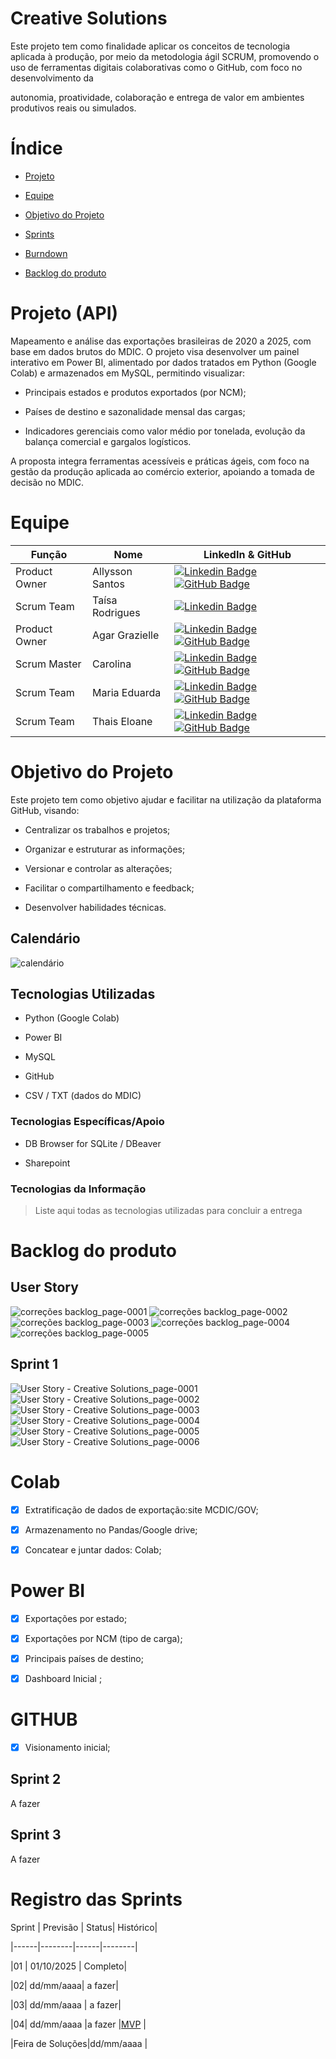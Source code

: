 # Creative Solutions
 
Este projeto tem como finalidade aplicar os conceitos de tecnologia aplicada à produção, por meio da metodologia ágil SCRUM, promovendo o uso de ferramentas digitais colaborativas como o GitHub, com foco no desenvolvimento da

autonomia, proatividade, colaboração e entrega de valor em ambientes produtivos reais ou simulados.
 
# Índice

* [Projeto](#projeto-template)

* [Equipe](#equipe)

* [Objetivo do Projeto](#objetivo-do-projeto)

* [Sprints](#Sprints)

* [Burndown](#Burndown)

* [Backlog do produto](#Backlog-do-produto)
 
# Projeto (API) 

Mapeamento e análise das exportações brasileiras de 2020 a 2025, com base em dados brutos do MDIC. O projeto visa desenvolver um painel interativo em Power BI, alimentado por dados tratados em Python (Google Colab) e armazenados em MySQL, permitindo visualizar:
 
- Principais estados e produtos exportados (por NCM);
 
- Países de destino e sazonalidade mensal das cargas;
 
- Indicadores gerenciais como valor médio por tonelada, evolução da balança comercial e gargalos logísticos.
 
A proposta integra ferramentas acessíveis e práticas ágeis, com foco na gestão da produção aplicada ao comércio exterior, apoiando a tomada de decisão no MDIC.
 
# Equipe

| Função | Nome |  LinkedIn & GitHub |
| - | - | - |
|Product Owner| Allysson Santos | [![Linkedin Badge](https://img.shields.io/badge/Linkedin-blue?style=flat-square&logo=Linkedin&logoColor=white)](https://www.linkedin.com/in/allyssonsaantos) [![GitHub Badge](https://img.shields.io/badge/GitHub-111217?style=flat-square&logo=github&logoColor=white)](https://github.com/Allyssu/)|
|Scrum Team| Taísa Rodrigues  | [![Linkedin Badge](https://img.shields.io/badge/Linkedin-blue?style=flat-square&logo=Linkedin&logoColor=white)](https://www.linkedin.com/in/ta%C3%ADsa-alves-48758b185?utm_source=share&utm_campaign=share_via&utm_content=profile&utm_medium=android_app)
| Product Owner | Agar Grazielle | [![Linkedin Badge](https://img.shields.io/badge/Linkedin-blue?style=flat-square&logo=Linkedin&logoColor=white)](https://www.linkedin.com/in/agar-prado-3274b71bb) [![GitHub Badge](https://img.shields.io/badge/GitHub-111217?style=flat-square&logo=github&logoColor=white)](https://github.com/Agar-Grazielle)|
| Scrum Master | Carolina | [![Linkedin Badge](https://img.shields.io/badge/Linkedin-blue?style=flat-square&logo=Linkedin&logoColor=white)]() [![GitHub Badge](https://img.shields.io/badge/GitHub-111217?style=flat-square&logo=github&logoColor=white)](https://github.com/joaotavio505)|
| Scrum Team | Maria Eduarda | [![Linkedin Badge](https://img.shields.io/badge/Linkedin-blue?style=flat-square&logo=Linkedin&logoColor=white)]() [![GitHub Badge](https://img.shields.io/badge/GitHub-111217?style=flat-square&logo=github&logoColor=white)]()|
| Scrum Team | Thais Eloane | [![Linkedin Badge](https://img.shields.io/badge/Linkedin-blue?style=flat-square&logo=Linkedin&logoColor=white)]()  [![GitHub Badge](https://img.shields.io/badge/GitHub-111217?style=flat-square&logo=github&logoColor=white)]()|

# Objetivo do Projeto

Este projeto tem como objetivo ajudar e facilitar na utilização da plataforma GitHub, visando:

* Centralizar os trabalhos e projetos;

* Organizar e estruturar as informações;

* Versionar e controlar as alterações;

* Facilitar o compartilhamento e feedback;

* Desenvolver habilidades técnicas.
 
## Calendário
 
![calendário](https://github.com/user-attachments/assets/9345338b-e81c-4450-a84c-ec6a6cfb4ae9)
 
## Tecnologias Utilizadas

- Python (Google Colab)

- Power BI

- MySQL

- GitHub

- CSV / TXT (dados do MDIC)

### Tecnologias Específicas/Apoio

- DB Browser for SQLite / DBeaver

- Sharepoint

### Tecnologias da Informação
> Liste aqui todas as tecnologias utilizadas para concluir a entrega
 
# Backlog do produto
## User Story
 ![correções backlog_page-0001](https://github.com/user-attachments/assets/c01305a1-68e3-433f-8115-47292a11461f)
![correções backlog_page-0002](https://github.com/user-attachments/assets/b2c8d1eb-317b-4f74-8a8b-b0b9ec30aceb)
![correções backlog_page-0003](https://github.com/user-attachments/assets/b149e445-bbd7-468a-8612-fff43a212405)
![correções backlog_page-0004](https://github.com/user-attachments/assets/0e604a0f-e622-43da-b0d5-00a3128c7b33)
![correções backlog_page-0005](https://github.com/user-attachments/assets/472f0908-fabc-4a0a-817c-962cecd92c07)
 
## Sprint 1
![User Story - Creative Solutions_page-0001](https://github.com/user-attachments/assets/fc5c7840-d17f-4a5a-a2d9-7af9afdd6fe0)
![User Story - Creative Solutions_page-0002](https://github.com/user-attachments/assets/4a3217a6-42bf-44ed-8200-3596a5722836)
![User Story - Creative Solutions_page-0003](https://github.com/user-attachments/assets/a6e3f303-3080-4363-99e9-522f03b2b8b3)
![User Story - Creative Solutions_page-0004](https://github.com/user-attachments/assets/ce900699-9579-4ce4-864e-fe6977b7e0c7)
![User Story - Creative Solutions_page-0005](https://github.com/user-attachments/assets/c11cd806-12ff-42d7-964b-2be07e8adb44)
![User Story - Creative Solutions_page-0006](https://github.com/user-attachments/assets/6c8fa9ca-4988-49c6-85c4-e68842c9e617)


# Colab

- [x] Extratificação de dados de exportação:site MCDIC/GOV;

- [x]  Armazenamento no Pandas/Google drive;

- [x] Concatear e juntar dados: Colab;
      
# Power BI
 
- [x] Exportações por estado;

- [x] Exportações por NCM (tipo de carga);

- [x] Principais países de destino;

- [x] Dashboard Inicial ;      

# GITHUB

- [x] Visionamento inicial;


 
 
## Sprint 2

A fazer
 
## Sprint 3

A fazer 

 
# Registro das Sprints
 
Sprint | Previsão | Status| Histórico|

|------|--------|------|--------|

|01 | 01/10/2025 | Completo| 

|02|  dd/mm/aaaa| a fazer|

|03| dd/mm/aaaa | a fazer|

|04| dd/mm/aaaa |a fazer |[MVP](https://)  | 

|Feira de Soluções|dd/mm/aaaa |

 
